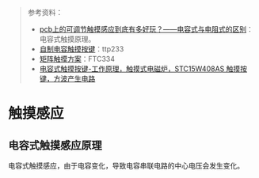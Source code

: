 > 参考资料：
>
> - [pcb上的可调节触摸感应到底有多好玩？——电容式与电阻式的区别](https://www.bilibili.com/video/BV1Yy4y1u7nJ/?spm_id_from=333.337.search-card.all.click&vd_source=b736aa3d7f0fdf47b59ea3021dc810ab)：电容式触摸原理。
> - [自制电容触摸按键](https://www.bilibili.com/video/BV1BV411e7Kp/?spm_id_from=333.788.recommend_more_video.2&vd_source=b736aa3d7f0fdf47b59ea3021dc810ab)：ttp233
> - [矩阵触摸方案](https://www.bilibili.com/video/BV1Dd4y1T77g/?spm_id_from=333.788.recommend_more_video.3&vd_source=b736aa3d7f0fdf47b59ea3021dc810ab)：FTC334
> - [电容式触摸按键-工作原理，触摸式电磁炉，STC15W408AS 触摸按键，方波产生电路](https://www.bilibili.com/video/BV1tY41187eA/?spm_id_from=333.337.search-card.all.click&vd_source=b736aa3d7f0fdf47b59ea3021dc810ab)

# 触摸感应

## 电容式触摸感应原理

电容式触摸感应，由于电容变化，导致电容串联电路的中心电压会发生变化。